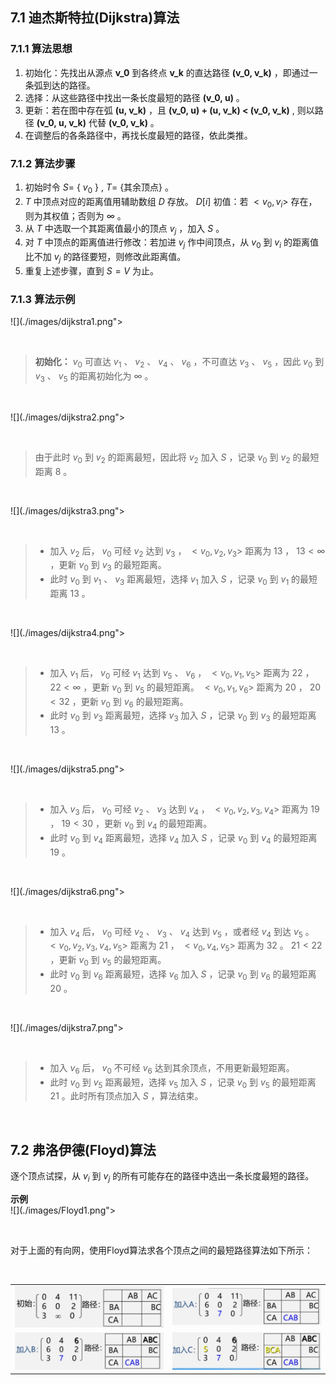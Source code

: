 ## 7.1 迪杰斯特拉(Dijkstra)算法
### 7.1.1 算法思想
1. 初始化：先找出从源点 **v_0** 到各终点 **v_k** 的直达路径 **(v_0, v_k)** ，即通过一条弧到达的路径。
2. 选择：从这些路径中找出一条长度最短的路径 **(v_0, u)** 。
3. 更新：若在图中存在弧 **(u, v_k)** ，且 **(v_0, u) + (u, v_k) < (v_0, v_k)** , 则以路径 **(v_0, u, v_k)** 代替 **(v_0, v_k)** 。
4. 在调整后的各条路径中，再找长度最短的路径，依此类推。

### 7.1.2 算法步骤
1. 初始时令 $S =$ { ${v}_{0}$ } , $T =$ {其余顶点} 。
2. $T$ 中顶点对应的距离值用辅助数组 $D$ 存放。 $D[i]$ 初值：若 $<{v}_ {0},{v}_ {i}>$ 存在，则为其权值；否则为 $\infty$ 。
3. 从 $T$ 中选取一个其距离值最小的顶点 $v_j$ ，加入 $S$ 。
4. 对 $T$ 中顶点的距离值进行修改：若加进 $v_j$ 作中间顶点，从 $v_0$ 到 $v_i$ 的距离值比不加 $v_j$ 的路径要短，则修改此距离值。
5. 重复上述步骤，直到 $S = V$ 为止。

### 7.1.3 算法示例

![](./images/dijkstra1.png"></div>

<br/>

> **初始化：** $v_0$ 可直达 $v_1$ 、 $v_2$ 、 $v_4$ 、 $v_6$ ，不可直达 $v_3$ 、 $v_5$ ，因此 $v_0$ 到 $v_3$ 、 $v_5$ 的距离初始化为 $\infty$ 。

<br/>

![](./images/dijkstra2.png"></div>

<br/>

> 由于此时 $v_0$ 到 $v_2$ 的距离最短，因此将 $v_2$ 加入 $S$ ，记录 $v_0$ 到 $v_2$ 的最短距离 8 。

<br/>

![](./images/dijkstra3.png"></div>

<br/>

>- 加入 $v_2$ 后， $v_0$ 可经 $v_2$ 达到 $v_3$ ， $<{v}_ {0},{v}_ {2},{v}_ {3}>$ 距离为 13 ， $13<\infty$ ，更新 $v_0$ 到 $v_3$ 的最短距离。  
>- 此时 $v_0$ 到  $v_1$ 、 $v_3$ 距离最短，选择 $v_1$ 加入 $S$ ，记录 $v_0$ 到 $v_1$ 的最短距离 13 。

<br/>

![](./images/dijkstra4.png"></div>

<br/>

>- 加入 $v_1$ 后， $v_0$ 可经 $v_1$ 达到 $v_5$ 、 $v_6$ ， $<{v}_ {0},{v}_ {1},{v}_ {5}>$ 距离为 22 ， $22<\infty$ ，更新 $v_0$ 到 $v_5$ 的最短距离。
> $<{v}_ {0},{v}_ {1},{v}_ {6}>$ 距离为 20 ， $20<32$ ，更新 $v_0$ 到 $v_6$ 的最短距离。  
>- 此时 $v_0$ 到 $v_3$ 距离最短，选择 $v_3$ 加入 $S$ ，记录 $v_0$ 到 $v_3$ 的最短距离 13 。

<br/>

![](./images/dijkstra5.png"></div>

<br/>

>- 加入 $v_3$ 后， $v_0$ 可经 $v_2$ 、 $v_3$ 达到 $v_4$ ， $<{v}_ {0},{v}_ {2},{v}_ {3},{v}_ {4}>$ 距离为 19 ， $19<30$ ，更新 $v_0$ 到 $v_4$ 的最短距离。  
>- 此时 $v_0$ 到 $v_4$ 距离最短，选择 $v_4$ 加入 $S$ ，记录 $v_0$ 到 $v_4$ 的最短距离 19 。

<br/>

![](./images/dijkstra6.png"></div>

<br/>

>- 加入 $v_4$ 后， $v_0$ 可经 $v_2$ 、 $v_3$ 、 $v_4$ 达到 $v_5$ ，或者经 $v_4$ 到达 $v_5$ 。 $<{v}_ {0},{v}_ {2},{v}_ {3},{v}_ {4},{v}_ {5}>$ 距离为 21 ，
> $<{v}_ {0},{v}_ {4},{v}_ {5}>$ 距离为 32 。 $21<22$ ，更新 $v_0$ 到 $v_5$ 的最短距离。  
>- 此时 $v_0$ 到 $v_6$ 距离最短，选择 $v_6$ 加入 $S$ ，记录 $v_0$ 到 $v_6$ 的最短距离 20 。

<br/>

![](./images/dijkstra7.png"></div>

<br/>

>- 加入 $v_6$ 后， $v_0$ 不可经 $v_6$ 达到其余顶点，不用更新最短距离。  
>- 此时 $v_0$ 到 $v_5$ 距离最短，选择 $v_5$ 加入 $S$ ，记录 $v_0$ 到 $v_5$ 的最短距离 21 。此时所有顶点加入 $S$ ，算法结束。

<br/>

## 7.2 弗洛伊德(Floyd)算法
逐个顶点试探，从 $v_i$ 到 $v_j$ 的所有可能存在的路径中选出一条长度最短的路径。 

**示例**  
![](./images/Floyd1.png"></div>

<br/>

对于上面的有向网，使用Floyd算法求各个顶点之间的最短路径算法如下所示： 

<br/>

<table border="0" margin-left: auto margin-right: auto>
  <tr>
     <td><img src="./images/Floyd2.png"> </img></td>
     <td><img src="./images/Floyd3.png"> </img></td>
  </tr>
  <tr>
     <td><img src="./images/Floyd4.png"> </img></td>
     <td><img src="./images/Floyd5.png"> </img></td>
  </tr>
</table>
